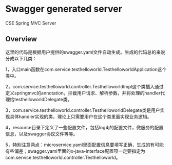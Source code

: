 # Swagger generated server

CSE Spring MVC Server


## Overview
这里的代码是根据用户提供的swagger.yaml文件自动生成。生成的代码总的来说分成以下几类：

1，入口main函数在com.service.testhelloworld.TesthelloworldApplication这个类中。

2，com.service.testhelloworld.controller.TesthelloworldImpl这个类插入通过定义springmvc的annotation，拦截用户请求、解析参数，并将处理的handler代理给testhelloworldDelegate类。

3，com.service.testhelloworld.controller.TesthelloworldDelegate类是用户实现具体handler实现的类，理论上只需要用户在这个类里面实现业务逻辑。


4，resource目录下定义了一些配置文件，包括log4j的配置文件，微服务的配置信息，以及swagger协议文件等等。

5，特别注意两点：microservice.yaml里面配置信息要填写正确，生成的有可能有些偏差；swagger.yaml里面的x-java-interface配置项一定要指定为com.service.testhelloworld.controller.Testhelloworld。
